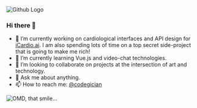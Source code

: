 <img src="https://media-exp1.licdn.com/dms/image/C4D16AQH2uQsXrH_nbA/profile-displaybackgroundimage-shrink_350_1400/0?e=1599091200&v=beta&t=cdGPW8b0xSdcJTrGV-EY3x5I2nR0dXoUySCCgVotjnI" title="Github Logo">


### Hi there 👋

- 🔭 I’m currently working on cardiological interfaces and API design for [iCardio.ai](icardio.ai). 
I am also spending lots of time on a top secret side-project that is going to make me rich!
- 🌱 I’m currently learning Vue.js and video-chat technologies.
- 👯 I’m looking to collaborate on projects at the intersection of art and technology.
- 💬 Ask me about anything.
- 📫 How to reach me: [@codegician](twitter.com/codegician)

![OMD, that smile...](https://media.giphy.com/media/xT9IgzoKnwFNmISR8I/giphy.gif)
